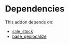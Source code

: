 # Dependencies

This addon depends on:

- [sale_stock](../../odoo-bringout-oca-ocb-sale_stock)
- [base_geolocalize](../../odoo-bringout-oca-ocb-base_geolocalize)
